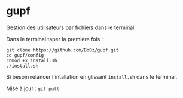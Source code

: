 # gupf
Gestion des utilisateurs par fichiers dans le terminal.

Dans le terminal taper la première fois :
```
git clone https://github.com/BoOz/gupf.git
cd gupf/config
chmod +x install.sh
./install.sh
```

Si besoin relancer l'intallation en glissant `install.sh` dans le terminal.

Mise à jour : 
`git pull`
